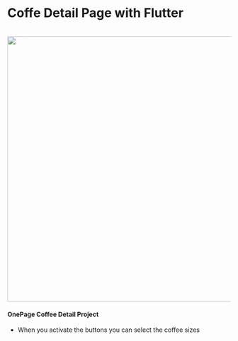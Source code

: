 # Coffe Detail Page with Flutter
<br>
<img src=https://github.com/mesubasi/Coffee_Detail_with_Flutter/assets/88106043/2a936a39-305b-4e7a-813b-a8b142e447d3 height=600 />
<br>
<h4>OnePage Coffee Detail Project</h4>
<ul>
  <li>When you activate the buttons you can select the coffee sizes</li>
</ul>
